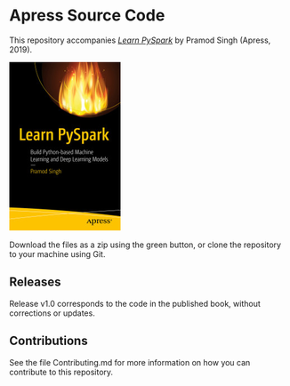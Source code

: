 # Apress Source Code

This repository accompanies [*Learn PySpark*](https://www.apress.com/9781484249604) by Pramod Singh (Apress, 2019).

[comment]: #cover
![Cover image](9781484249604.jpg)

Download the files as a zip using the green button, or clone the repository to your machine using Git.

## Releases

Release v1.0 corresponds to the code in the published book, without corrections or updates.

## Contributions

See the file Contributing.md for more information on how you can contribute to this repository.